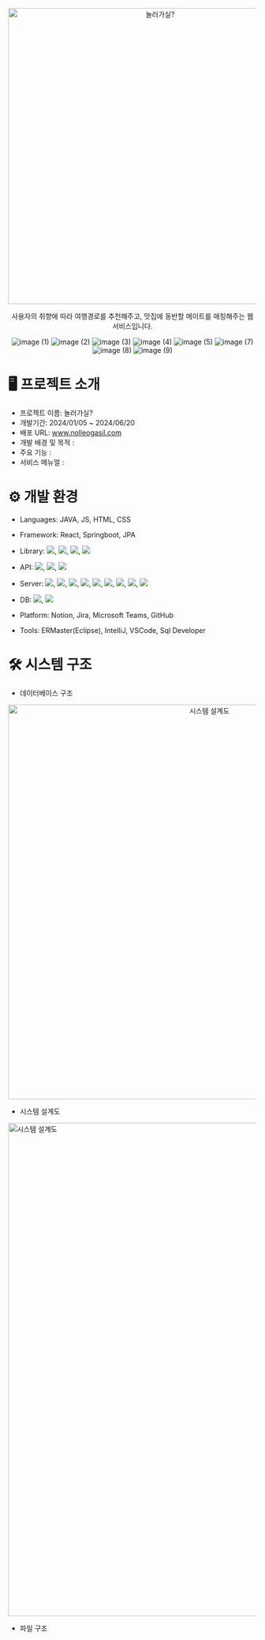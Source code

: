 <div align="center">

<img src="https://github.com/fourroro/nolleogasil_backend/blob/chon/README_images/banner.jpg" alt="놀러가실?" width="600px" />


사용자의 취향에 따라 여행경로를 추천해주고, 맛집에 동반할 메이트를 매칭해주는 웹 서비스입니다.

![image (1)](https://github.com/user-attachments/assets/2d7a2ac4-8142-4f00-9a04-eb7d1c97c499)
![image (2)](https://github.com/user-attachments/assets/115dadb1-ce68-4a39-a86b-6e953606ad97)
![image (3)](https://github.com/user-attachments/assets/f6071a6a-e644-4e28-a95e-3dfcfced44b7)
![image (4)](https://github.com/user-attachments/assets/954dbc16-fb5a-42a5-b8d6-7c18284babd0)
![image (5)](https://github.com/user-attachments/assets/6a571716-8298-46a2-817a-3858709f410a)
![image (7)](https://github.com/user-attachments/assets/76cbac91-1143-41ef-9f85-e67e05d71eef)
![image (8)](https://github.com/user-attachments/assets/a8f7c42c-44f8-4d70-af2b-9a767f1dcff3)
![image (9)](https://github.com/user-attachments/assets/69d4a3de-4758-4295-a7ee-8ac9677fdd87)

</div>

# 🖥 프로젝트 소개


+ 프로젝트 이름: 놀러가실?
+ 개발기간: 2024/01/05 ~ 2024/06/20
+ 배포 URL: www.nolleogasil.com
+ 개발 배경 및 목적 : 
+ 주요 기능 : 
+ 서비스 메뉴얼 : 


# ⚙ 개발 환경


+ Languages: JAVA, JS, HTML, CSS
+ Framework: React, Springboot, JPA
+ Library: <img src="https://img.shields.io/badge/WebSocket-2072EF?style=flat&logoColor=white">, 
           <img src="https://img.shields.io/badge/STOMP-41454A?style=flat&logoColor=white">, 
           <img src="https://img.shields.io/badge/SockJS(실시간채팅)-F56640?style=flat&logoColor=white">, 
           <img src="https://img.shields.io/badge/Axios-5A29E4?style=flat&logo=Axios&logoColor=white">
+ API: <img src="https://img.shields.io/badge/Kakao Login API-FFCD00?style=flat&logo=Kakao&logoColor=white">, 
       <img src="https://img.shields.io/badge/Kakao Map API-FFCD00?style=flat&logo=Kakao&logoColor=white">, 
       <img src="https://img.shields.io/badge/OpenAI API-412991?style=flat&logo=OpenAI&logoColor=white">
+ Server:
  <img src="https://img.shields.io/badge/Rabbitmq(메세지 브로커 서버)-FF6600?style=flat&logo=rabbitmq&logoColor=white"/>,
  <img src="https://img.shields.io/badge/Amazon EC2-FF9900?style=flat&logo=amazonec2&logoColor=white"/>,
  <img src="https://img.shields.io/badge/AWS ELB-8C4FFF?style=flat&logo=awselasticloadbalancing&logoColor=white"/>,
  <img src="https://img.shields.io/badge/Amazon Route53-8C4FFF?style=flat&logo=amazonroute53&logoColor=white"/>,
  <img src="https://img.shields.io/badge/AWS Certificate Manager-C925D1?style=flat&logoColor=white"/>,
  <img src="https://img.shields.io/badge/Amazon ElastiCache-C925D1?style=flat&logo=amazonelasticache&logoColor=white"/>,
  <img src="https://img.shields.io/badge/Docker-2496ED?style=flat&logo=Docker&logoColor=white"/>,
  <img src="https://img.shields.io/badge/jenkins(배포용 서버)-E06666?style=flat&logo=jenkins&logoColor=white"/>,
  <img src="https://img.shields.io/badge/nginx(웹 서버)-67c83b?style=flat&logo=nginx&logoColor=white"/>
  
+ DB:
  <img src="https://img.shields.io/badge/ORACLE-F80000?style=flat&logo=oracle&logoColor=white"/>,
  <img src="https://img.shields.io/badge/redis(세션 클러스터링)-cc0000?style=flat&logo=redis&logoColor=white"/>
+ Platform: Notion, Jira, Microsoft Teams, GitHub
+ Tools: ERMaster(Eclipse), IntelliJ, VSCode, Sql Developer


# 🛠 시스템 구조


+ 데이터베이스 구조
<div align="center">
  <img src="https://github.com/fourroro/nolleogasil_backend/blob/chon/README_images/DB_Schema.png" alt="시스템 설계도" width="800px" />
</div><p/>


+ 시스템 설계도
<img src="https://github.com/fourroro/nolleogasil_backend/blob/chon/README_images/system_architecture.jpg" alt="시스템 설계도" width="1000px" />


+ 파일 구조
